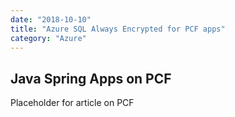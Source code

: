 ```yaml
---
date: "2018-10-10"
title: "Azure SQL Always Encrypted for PCF apps"
category: "Azure"
---
```

## Java Spring Apps on PCF

Placeholder for article on PCF



